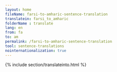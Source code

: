 ```yaml
---
layout: home
fileName: farsi-to-amharic-sentence-translation
translatein: farsi_to_amharic
folderName : translate
lang: en
from: fa
to: am
permalink: /farsi-to-amharic-sentence-translation
tool: sentence-translations
nointernationalization: true
---
```

{% include section/translateinto.html %}
